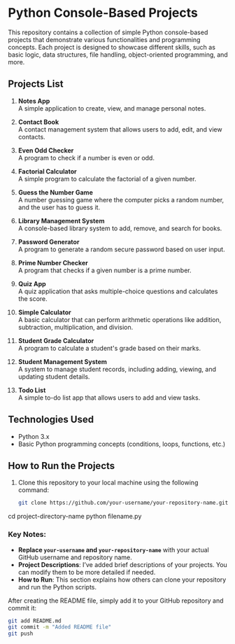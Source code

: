 # Python Console-Based Projects

This repository contains a collection of simple Python console-based projects that demonstrate various functionalities and programming concepts. Each project is designed to showcase different skills, such as basic logic, data structures, file handling, object-oriented programming, and more.

## Projects List

1. **Notes App**  
   A simple application to create, view, and manage personal notes.

2. **Contact Book**  
   A contact management system that allows users to add, edit, and view contacts.

3. **Even Odd Checker**  
   A program to check if a number is even or odd.

4. **Factorial Calculator**  
   A simple program to calculate the factorial of a given number.

5. **Guess the Number Game**  
   A number guessing game where the computer picks a random number, and the user has to guess it.

6. **Library Management System**  
   A console-based library system to add, remove, and search for books.

7. **Password Generator**  
   A program to generate a random secure password based on user input.

8. **Prime Number Checker**  
   A program that checks if a given number is a prime number.

9. **Quiz App**  
   A quiz application that asks multiple-choice questions and calculates the score.

10. **Simple Calculator**  
   A basic calculator that can perform arithmetic operations like addition, subtraction, multiplication, and division.

11. **Student Grade Calculator**  
   A program to calculate a student's grade based on their marks.

12. **Student Management System**  
   A system to manage student records, including adding, viewing, and updating student details.

13. **Todo List**  
   A simple to-do list app that allows users to add and view tasks.

## Technologies Used

- Python 3.x
- Basic Python programming concepts (conditions, loops, functions, etc.)

## How to Run the Projects

1. Clone this repository to your local machine using the following command:
   ```bash
   git clone https://github.com/your-username/your-repository-name.git


cd project-directory-name
python filename.py





### Key Notes:
- **Replace `your-username` and `your-repository-name`** with your actual GitHub username and repository name.
- **Project Descriptions**: I’ve added brief descriptions of your projects. You can modify them to be more detailed if needed.
- **How to Run**: This section explains how others can clone your repository and run the Python scripts.

After creating the README file, simply add it to your GitHub repository and commit it:

```bash
git add README.md
git commit -m "Added README file"
git push

